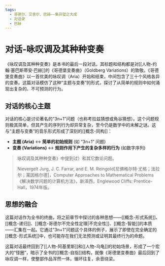 ```yaml
---
tags:
  - 哥德尔、艾舍尔、巴赫——集异璧之大成
  - 对话录
  - 巴赫
---
```


# 对话-咏叹调及其种种变奏

《咏叹调及其种种变奏》是本书的最后一段对话，其标题和结构都是对[[人物-约翰·塞巴斯蒂安·巴赫]]的《哥德堡变奏曲》（Goldberg Variations）的致敬。《哥德堡变奏曲》以一首优美的咏叹调（Aria）开始和结束，中间包含了三十个风格各异的变奏。这篇对话模仿了这种“主题与变奏”的形式，探讨了从简单的规则中如何涌现出复杂的、不可预测的行为。

## 对话的核心主题

对话的核心是讨论著名的“3n+1”问题（也称考拉兹猜想或角谷猜想）。这个问题规则极其简单，但其产生的序列行为却异常复杂，至今仍是数学中的未解之谜。这与“主题与变奏”的音乐形式形成了深刻的[[概念-同构]]：

- **主题 (Aria)** ↔ **简单的初始规则** (如 “3n+1” 问题)
- **变奏 (Variations)** ↔ **规则作用下产生的复杂多样的行为** (如数字序列)

> 咏叹调及其种种变奏》中提到过）和其它数论问题。
> 
> Nievergelt Jurg, J. C. Farrar, and E. M. Reingold\[尼佛格尔特·尤格；法拉尔；莱因格尔德\]，Computer Approaches to Mathematical Problems《解决数学问题的计算机方法》，新泽西，Englewood Cliffs: Prentice-Hall，1974年版。

## 思想的融合

这篇对话作为全书的终曲，将之前章节中探讨的各种思想——[[概念-形式系统]]、[[概念-递归]]、[[概念-哥德尔不完全性定理|不完全性]]、[[概念-智能]]的本质——汇集在一起。它通过“3n+1”问题这个具体的例子，展示了即使在完全确定的[[概念-形式系统]]中，也可能存在我们无法预测或证明其最终行为的命题。

这篇对话最终回到了[[人物-阿基里斯]]和[[人物-乌龟]]的初始场景，形成了一个宏大的“怪圈”，暗示了全书的[[概念-自指]]结构，就像《哥德堡变奏曲》最后回到了咏叹调一样，使整部作品浑然一体，循环往复，余音绕梁。
